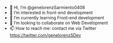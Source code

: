 - 👋 Hi, I’m @genelorenzSarmiento0408
- 👀 I’m interested in front-end development
- 🌱 I’m currently learning Front-end development
- 💞️ I’m looking to collaborate on Web Development
- 📫 How to reach me: contact me via Twitter https://twitter.com/genelorenzSDev

<!---
genelorenzSarmiento0408/genelorenzSarmiento0408 is a ✨ special ✨ repository because its `README.md` (this file) appears on your GitHub profile.
You can click the Preview link to take a look at your changes.
--->
